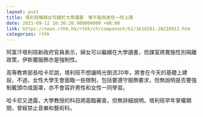 ```yaml
---
layout: post
title: 塔利班稱婦女可續於大學讀書　惟不能與男性一同上課
date: 2021-09-12 16:36:20.000000000 +08:00
link: https://news.rthk.hk/rthk/ch/component/k2/1610201-20210912.htm
categories: rthk
---
```


阿富汗塔利班新政府官員表示，婦女可以繼續在大學讀書，但課室將實施性別隔離政策，伊斯蘭服飾亦是強制性。

高等教育部長哈卡尼說，塔利班不想讓時光倒流20年，將會在今天的基礎上建設，不過，女性大學生會面臨一些限制，包括要遵守服飾要求，但無說明是否要強制戴頭巾或面罩，亦不會容許男性和女性一同學習。

哈卡尼又透露，大學教授的科目將面臨審查，但無詳細說明。塔利班早年掌權期間，曾經禁止音樂和藝術科。
